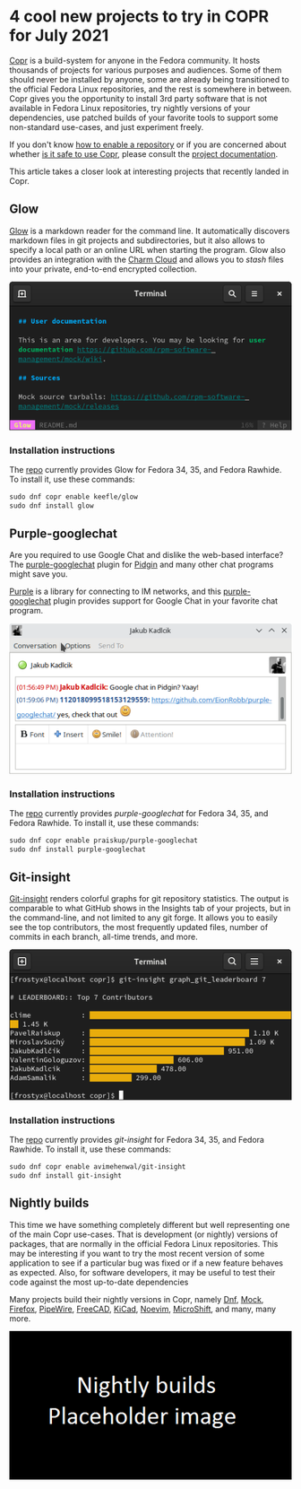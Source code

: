 # 4 cool new projects to try in COPR for July 2021

[Copr][copr] is a build-system for anyone in the Fedora community. It
hosts thousands of projects for various purposes and audiences. Some
of them should never be installed by anyone, some are already being
transitioned to the official Fedora Linux repositories, and the rest
is somewhere in between. Copr gives you the opportunity to install 3rd
party software that is not available in Fedora Linux repositories, try
nightly versions of your dependencies, use patched builds of your
favorite tools to support some non-standard use-cases, and just
experiment freely.

If you don't know [how to enable a repository][copr-docs-enable] or if
you are concerned about whether
[is it safe to use Copr][copr-docs-security], please consult the
[project documentation][copr-docs].

This article takes a closer look at interesting projects that recently
landed in Copr.


## Glow
[Glow][glow] is a markdown reader for the command line. It
automatically discovers markdown files in git projects and
subdirectories, but it also allows to specify a local path
or an online URL when starting the program. Glow also provides
an integration with the [Charm Cloud][charm-cloud] and allows you to
_stash_ files into your private, end-to-end encrypted collection.

![Glow][glow-img]

### Installation instructions

The [repo][glow-copr] currently provides Glow for Fedora
34, 35, and Fedora Rawhide. To install it, use these commands:

```
sudo dnf copr enable keefle/glow
sudo dnf install glow
```


## Purple-googlechat
Are you required to use Google Chat and dislike the web-based
interface? The [purple-googlechat][purple-googlechat] plugin for
[Pidgin][pidgin] and many other chat programs might save you.


[Purple][purple] is a library for connecting to IM networks, and
this [purple-googlechat][purple-googlechat] plugin provides support
for Google Chat in your favorite chat program.

![Google Chat in Pidgin][purple-googlechat-img]

### Installation instructions

The [repo][purple-googlechat-copr] currently provides
_purple-googlechat_ for Fedora 34, 35, and Fedora Rawhide. To install
it, use these commands:

```
sudo dnf copr enable praiskup/purple-googlechat
sudo dnf install purple-googlechat
```


## Git-insight
[Git-insight][git-insight] renders colorful graphs for git repository
statistics. The output is comparable to what GitHub shows in the
Insights tab of your projects, but in the command-line, and not
limited to any git forge. It allows you to easily see the top
contributors, the most frequently updated files, number of commits in
each branch, all-time trends, and more.

![Git-insight][git-insight-img]

### Installation instructions

The [repo][git-insight-copr] currently provides
_git-insight_ for Fedora 34, 35, and Fedora Rawhide. To install
it, use these commands:

```
sudo dnf copr enable avimehenwal/git-insight
sudo dnf install git-insight
```


## Nightly builds

This time we have something completely different but well representing
one of the main Copr use-cases. That is development (or nightly)
versions of packages, that are normally in the official Fedora Linux
repositories. This may be interesting if you want to try the most
recent version of some application to see if a particular bug was fixed
or if a new feature behaves as expected. Also, for software
developers, it may be useful to test their code against the most
up-to-date dependencies

Many projects build their nightly versions in Copr, namely
[Dnf][dnf-copr], [Mock][mock-copr], [Firefox][firefox-copr],
[PipeWire][pipewire-copr], [FreeCAD][freecad-copr],
[KiCad][kicad-copr], [Noevim][neovim-copr],
[MicroShift][microshift-copr], and many, many more.


![Nightly builds][nightly-builds-img]


[copr]: https://copr.fedorainfracloud.org/
[copr-docs]: https://docs.pagure.org/copr.copr/user_documentation.html
[copr-docs-enable]: https://docs.pagure.org/copr.copr/how_to_enable_repo.html#how-to-enable-repo
[copr-docs-security]: https://docs.pagure.org/copr.copr/user_documentation.html#is-it-safe-to-use-copr


[glow]: https://github.com/charmbracelet/glow
[glow-copr]: https://copr.fedorainfracloud.org/coprs/keefle/glow/
[glow-img]: img/glow.png
[charm-cloud]: https://www.charm.sh/


[purple-googlechat]: https://github.com/EionRobb/purple-googlechat
[purple-googlechat-copr]: https://copr.fedorainfracloud.org/coprs/praiskup/purple-googlechat/
[purple-googlechat-img]: img/purple-googlechat.png
[pidgin]: https://pidgin.im/
[purple]: https://developer.pidgin.im/wiki/WhatIsLibpurple


[git-insight]: https://github.com/avimehenwal/git-insight
[git-insight-copr]: https://copr.fedorainfracloud.org/coprs/avimehenwal/git-insight
[git-insight-img]: img/git-insight.png


[nightly-builds-img]: img/nightly-builds.png
[dnf-copr]: https://copr.fedorainfracloud.org/coprs/rpmsoftwaremanagement/dnf-nightly/
[mock-copr]: https://copr.fedorainfracloud.org/coprs/g/mock/mock/
[firefox-copr]: https://copr.fedorainfracloud.org/coprs/proletarius101/firefox-nightly/
[pipewire-copr]: https://copr.fedorainfracloud.org/coprs/mfrey/pipewire-nightly/
[freecad-copr]: https://copr.fedorainfracloud.org/coprs/g/freecad/nightly/
[kicad-copr]: https://copr.fedorainfracloud.org/coprs/bearzeng/kicad-nightly/
[neovim-copr]:  https://copr.fedorainfracloud.org/coprs/agriffis/neovim-nightly/
[microshift-copr]: https://copr.fedorainfracloud.org/coprs/g/redhat-et/microshift-nightly/

